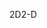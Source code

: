 <span data-ttu-id="3fb69-101">2D</span><span class="sxs-lookup"><span data-stu-id="3fb69-101">2-D</span></span>